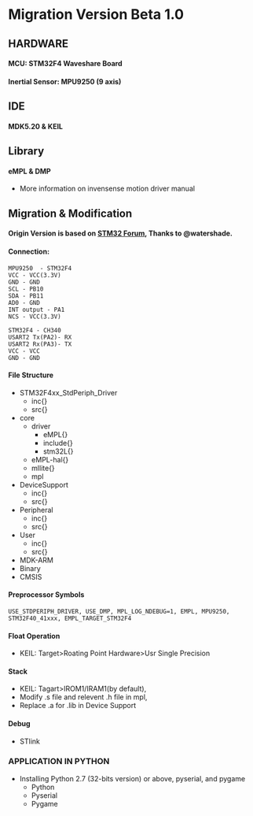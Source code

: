 #  Migration Version Beta 1.0
## HARDWARE
#### MCU: STM32F4 Waveshare Board
#### Inertial Sensor: MPU9250 (9 axis)
## IDE
#### MDK5.20 & KEIL
## Library
#### eMPL & DMP
- More information on invensense motion driver manual
## Migration & Modification
####  **Origin Version** is based on [STM32 Forum](http://www.stmcu.org/module/forum/forum.php?mod=viewthread&tid=602861&extra=&authorid=1670729&page=1), Thanks to @watershade.
#### **Connection:**
    MPU9250  - STM32F4
    VCC - VCC(3.3V)
    GND - GND
    SCL - PB10
    SDA - PB11
    AD0 - GND
    INT output - PA1
    NCS - VCC(3.3V)

	STM32F4 - CH340
	USART2 Tx(PA2)- RX
	USART2 Rx(PA3)- TX
	VCC - VCC
	GND - GND
#### **File Structure**
- STM32F4xx_StdPeriph_Driver
  - inc{}
  - src{}
- core
  - driver
    - eMPL{}
    - include{}
    - stm32L{}
  - eMPL-hal{}
  - mllite{}
   - mpl
- DeviceSupport
  - inc{}
  - src{}
- Peripheral
  - inc{}
  - src{}
- User
  - inc{}
  - src{}    
- MDK-ARM
- Binary
- CMSIS
#### **Preprocessor Symbols**
	USE_STDPERIPH_DRIVER, USE_DMP, MPL_LOG_NDEBUG=1, EMPL, MPU9250, STM32F40_41xxx, EMPL_TARGET_STM32F4
#### **Float Operation**
- KEIL: Target>Roating Point Hardware>Usr Single Precision
#### **Stack**
- KEIL: Tagart>IROM1/IRAM1(by default),
- Modify .s file and relevent .h file in mpl, 
- Replace .a for .lib in Device Support
#### **Debug**
- STlink
### **APPLICATION IN PYTHON**
- Installing Python 2.7 (32-bits version) or above, pyserial, and pygame
  - Python
  - Pyserial
  - Pygame


